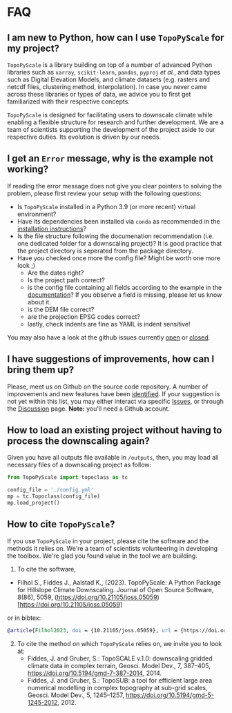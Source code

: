 # FAQ

## I am new to Python, how can I use `TopoPyScale` for my project?

`TopoPyScale` is a library building on top of a number of advanced Python libraries such as `xarray`, `scikit-learn`, `pandas`, `pyproj` *et al.*, and data types such as Digital Elevation Models, and climate datasets (e.g. rasters and netcdf files, clustering method, interpolation). In case you never came across these libraries or types of data, we advice you to first get familiarized with their respective concepts. 

`TopoPyScale` is designed for facilitating users to downscale climate while enabling a flexible structure for research and further development. We are a team of scientists supporting the development of the project aside to our respective duties. Its evolution is driven by our needs. 

## I get an `Error` message, why is the example not working?

If reading the error message does not give you clear pointers to solving the problem, please first review your setup with the following questions:

- Is `TopoPyScale` installed in a Python 3.9 (or more recent) virtual environment?
- Have its dependencies been installed via `conda` as recommended in the [installation instructions](./01_install.md)?
- Is the file structure following the documenation recommendation (i.e. one dedicated folder for a downscaling project)? It is good practice that the project directory is seperated from the package directory.
- Have you checked once more the config file? Might be worth one more look ;) 
	- Are the dates right? 
	- Is the project path correct?
	- is the config file containing all fields according to the example in the [documentation](https://topopyscale.readthedocs.io/en/latest/3_configurationFile/)? If you observe a field is missing, please let us know about it.
	- is the DEM  file correct?
	- are the projection EPSG codes correct?
	- lastly, check indents are fine as YAML is indent sensitive! 

You may also have a look at the github issues currently [open](https://github.com/ArcticSnow/TopoPyScale/issues?q=is%3Aopen+is%3Aissue) or [closed](https://github.com/ArcticSnow/TopoPyScale/issues?q=is%3Aissue+is%3Aclosed).


## I have suggestions of improvements, how can I bring them up?
Please, meet us on Github on the source code repository. A number of improvements and new features have been [identified](https://github.com/ArcticSnow/TopoPyScale/issues?q=is%3Aopen+is%3Aissue+label%3Aenhancement+). If your suggestion is not yet within this list, you may either interact via specific [Issues](https://github.com/ArcticSnow/TopoPyScale/issues), or through the [Discussion](https://github.com/ArcticSnow/TopoPyScale/discussions) page. **Note:** you'll need a Github account.

## How to load an existing project without having to process the downscaling again?

Given you have all outputs file available in `/outputs`, then, you may load all necessary files of a downscaling project as follow:

```python
from TopoPyScale import topoclass as tc

config_file = './config.yml'
mp = tc.Topoclass(config_file)
mp.load_project()
```

## How to cite `TopoPyScale`?
If you use `TopoPyScale` in your project, please cite the software and the methods it relies on. We're a team of scientists volunteering in developing the toolbox. We're glad you found value in the tool we are building. 

1. To cite the software, 

- Filhol S., Fiddes J., Aalstad K., (2023). TopoPyScale: A Python Package for Hillslope Climate Downscaling. Journal of Open Source Software, 8(86), 5059, (https://doi.org/10.21105/joss.05059)[https://doi.org/10.21105/joss.05059]

or in bibtex:
```bibtex
@article{Filhol2023, doi = {10.21105/joss.05059}, url = {https://doi.org/10.21105/joss.05059}, year = {2023}, publisher = {The Open Journal}, volume = {8}, number = {86}, pages = {5059}, author = {Simon Filhol and Joel Fiddes and Kristoffer Aalstad}, title = {TopoPyScale: A Python Package for Hillslope Climate Downscaling}, journal = {Journal of Open Source Software} } 

```

2. To cite the method on which `TopoPyScale` relies on, we invite you to look at:
	- Fiddes, J. and Gruber, S.: TopoSCALE v.1.0: downscaling gridded climate data in complex terrain, Geosci. Model Dev., 7, 387–405, https://doi.org/10.5194/gmd-7-387-2014, 2014.
	- Fiddes, J. and Gruber, S.: TopoSUB: a tool for efficient large area numerical modelling in complex topography at sub-grid scales, Geosci. Model Dev., 5, 1245–1257, https://doi.org/10.5194/gmd-5-1245-2012, 2012.
